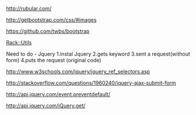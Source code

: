 http://rubular.com/

http://getbootstrap.com/css/#images

https://github.com/twbs/bootstrap

[Rack::Utils](http://www.sinatrarb.com/faq.html#escape_html)


Need to do - Jquery
1.instal Jquery
2.gets keyword
3.sent a request(without form)
4.puts the request (original code)


http://www.w3schools.com/jquery/jquery_ref_selectors.asp

http://stackoverflow.com/questions/1960240/jquery-ajax-submit-form

http://api.jquery.com/event.preventdefault/

http://api.jquery.com/jQuery.get/
